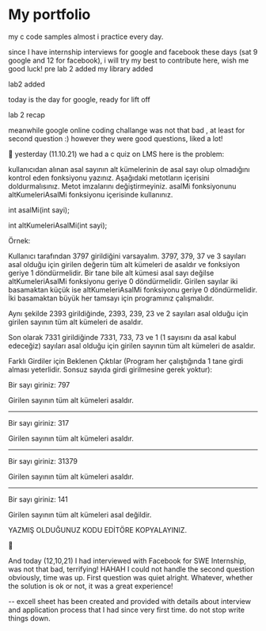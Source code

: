 # My portfolio
my c code samples almost i practice every day.

since I have internship interviews for google and facebook these days (sat 9 google and 12 for facebook), i will try my best to contribute here, wish me good luck! 
pre lab 2 added
my library added

lab2 added

today is the day for google, ready for lift off

lab 2 recap

meanwhile google online coding challange was not that bad , at least for second question :) however they were good questions, liked a lot!


🧩 yesterday (11.10.21) we had a c quiz on LMS here is the problem:


kullanıcıdan alınan asal sayının alt kümelerinin de asal sayı olup olmadığını kontrol eden fonksiyonu yazınız. Aşağıdaki metotların içerisini doldurmalısınız. Metot imzalarını değiştirmeyiniz. asalMi fonksiyonunu altKumeleriAsalMi fonksiyonu içerisinde kullanınız.

int asalMi(int sayi);

int altKumeleriAsalMi(int sayi);

Örnek:

Kullanıcı tarafından 3797 girildiğini varsayalım. 3797, 379, 37 ve 3 sayıları asal olduğu için girilen değerin tüm alt kümeleri de asaldır ve fonksiyon geriye 1 döndürmelidir. Bir tane bile alt kümesi asal sayı değilse altKumeleriAsalMi fonksiyonu geriye 0 döndürmelidir. Girilen sayılar iki basamaktan küçük ise altKumeleriAsalMi fonksiyonu geriye 0 döndürmelidir. İki basamaktan büyük her tamsayı için programınız çalışmalıdır.

Aynı şekilde 2393 girildiğinde, 2393, 239, 23 ve 2 sayıları asal olduğu için girilen sayının tüm alt kümeleri de asaldır.

Son olarak 7331 girildiğinde 7331, 733, 73 ve 1 (1 sayısını da asal kabul edeceğiz) sayıları asal olduğu için girilen sayının tüm alt kümeleri de asaldır.

Farklı Girdiler için Beklenen Çıktılar (Program her çalıştığında 1 tane girdi alması yeterlidir. Sonsuz sayıda girdi girilmesine gerek yoktur):

Bir sayı giriniz: 797

Girilen sayının tüm alt kümeleri asaldır.

-----------------------------

Bir sayı giriniz: 317

Girilen sayının tüm alt kümeleri asaldır.

------------------------------

Bir sayı giriniz: 31379

Girilen sayının tüm alt kümeleri asaldır.

-------------------------------

Bir sayı giriniz: 141

Girilen sayının tüm alt kümeleri asal değildir.



YAZMIŞ OLDUĞUNUZ KODU EDİTÖRE KOPYALAYINIZ.

🧩

And today (12,10,21) I had interviewed with Facebook for SWE Internship, was not that bad, terrifying! HAHAH I could not handle the second question obviously, time was up. First question was quiet alright. Whatever, whether the solution is ok or not, it was a great experience!


-- excell sheet has been created and provided with details about interview and application process that I had since very first time.
do not stop write things down.
